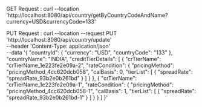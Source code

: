 GET Request : 
curl --location 'http://localhost:8080/api/country/getByCountryCodeAndName?currency=USD&currencyCode=133'

PUT Request : 
curl --location --request PUT 'http://localhost:8080/api/country/update' \
--header 'Content-Type: application/json' \
--data '{
    "countryId": {
        "currency": "USD",
        "countryCode": "133"
    },
    "countryName": "INDIA",
    "creditTierDetails": [
        {
            "crTierName": "crTierName_1e223fe2e09a-2",
            "rateCondition": {
                "pricingMethod": "pricingMethod_4cc620dcb058",
                "calBasis": 0,
                "tierList": [
                    {
                        "spreadRate": "spreadRate_93b2e0b261bd"
                    }
                ]
            }
        },
        {
            "crTierName": "crTierName_1e223fe2e09a-1",
            "rateCondition": {
                "pricingMethod": "pricingMethod_4cc620dcb058-1",
                "calBasis": 1,
                "tierList": [
                    {
                        "spreadRate": "spreadRate_93b2e0b261bd-1"
                    }
                ]
            }
        }
    ]
}'
